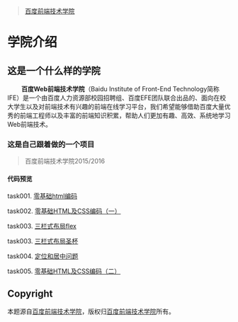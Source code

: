 > [百度前端技术学院](http://ife.baidu.com/)

# 学院介绍

## 这是一个什么样的学院

&nbsp;&nbsp;&nbsp;&nbsp;&nbsp;&nbsp;&nbsp;&nbsp;**百度Web前端技术学院**（Baidu Institute of Front-End Technology简称IFE）是一个由百度人力资源部校园招聘组、百度EFE团队联合出品的、面向在校大学生以及对前端技术有兴趣的前端在线学习平台，我们希望能够借助百度大量优秀的前端工程师以及丰富的前端知识积累，帮助人们更加有趣、高效、系统地学习Web前端技术。

### 这是自己跟着做的一个项目

> 百度前端技术学院2015/2016

#### 代码预览

task001. [零基础html编码](https://yym-yumeng123.github.io/IFE.item/task001.html)

task002. [零基础HTML及CSS编码（一）](https://yym-yumeng123.github.io/IFE.item/task002.html)

task003. [三栏式布局flex](https://yym-yumeng123.github.io/IFE.item/task003.html)

task003. [三栏式布局圣杯](https://yym-yumeng123.github.io/IFE.item/task003_1.html)

task004. [定位和居中问题](https://yym-yumeng123.github.io/IFE.item/task004.html)

task005. [零基础HTML及CSS编码（二）](https://yym-yumeng123.github.io/IFE.item/task005.html)


## Copyright

本题源自[百度前端技术学院](http://ife.baidu.com/2016/task/detail?taskId=1)，版权归[百度前端技术学院](http://ife.baidu.com/)所有。
